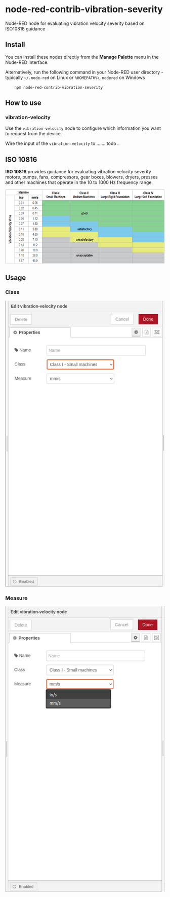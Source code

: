 # node-red-contrib-vibration-severity
Node-RED node for evaluating vibration velocity severity based on ISO10816 guidance

## Install
You can install these nodes directly from the **Manage Palette** menu in the Node-RED interface.

Alternatively, run the following command in your Node-RED user directory - typically `~/.node-red` on Linux or `%HOMEPATH%\.nodered` on Windows

        npm node-red-contrib-vibration-severity

## How to use

### vibration-velocity
Use the `vibration-velocity` node to configure which information you want to request from the device.

Wire the input of the `vibration-velocity` to ....... todo .

## ISO 10816
**ISO 10816** provides guidance for evaluating vibration velocity severity motors, pumps, fans, compressors, gear boxes, blowers, dryers, presses and other machines that operate in the 10 to 1000 Hz frequency range.

![data-config](docs/iso10816.png)

## Usage

### Class
![data-config](docs/class-config.png)

### Measure
![data-config](docs/measure-config.png)


